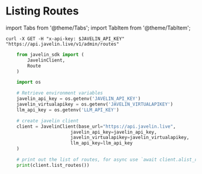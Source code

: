 # Listing Routes
import Tabs from '@theme/Tabs';
import TabItem from '@theme/TabItem';

<Tabs>
<TabItem value="shell" label="cURL">

```shell
curl -X GET -H "x-api-key: $JAVELIN_API_KEY" "https://api.javelin.live/v1/admin/routes"
```

</TabItem>
<TabItem value="py" label="Python">

```py
    from javelin_sdk import (
        JavelinClient,
        Route
    )

    import os

    # Retrieve environment variables
    javelin_api_key = os.getenv('JAVELIN_API_KEY')
    javelin_virtualapikey = os.getenv('JAVELIN_VIRTUALAPIKEY')
    llm_api_key = os.getenv('LLM_API_KEY')

    # create javelin client
    client = JavelinClient(base_url="https://api.javelin.live",
                        javelin_api_key=javelin_api_key,
                        javelin_virtualapikey=javelin_virtualapikey,
                        llm_api_key=llm_api_key
    ) 

    # print out the list of routes, for async use `await client.alist_routes()`
    print(client.list_routes())

```

</TabItem>
</Tabs>

